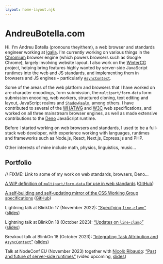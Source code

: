 ```yaml
---
layout: home-layout.njk
---
```


# AndreuBotella.com

Hi. I'm Andreu Botella (pronouns they/them), a web browser and standards
engineer working at [Igalia](https://igalia.com). I'm currently working on
various things in the [Chromium](https://www.chromium.org/Home) browser engine
(which powers browsers such as Google Chrome), largely involving website layout.
I also work on the [WinterCG](https://wintercg.org) project, helping bring
features highly wanted by server-side JavaScript runtimes into the web and JS
standards, and implementing them in browsers and JS engines – particularly
[`AsyncContext`](https://github.com/tc39/proposal-async-context).

Some of the areas of the web platform and browsers that I have worked on are
character encodings, form submission, the `multipart/form-data` form submission
encoding, web workers, structured cloning, text editing and layout, JavaScript
realms and [`ShadowRealm`](https://github.com/tc39/proposal-shadowrealm), among
others. I have contributed to several of the [WHATWG](https://whatwg.org) and
[W3C](https://w3.org) web specifications, and worked on all three mainstream
browser engines, as well as made extensive contributions to the
[Deno](https://deno.land) JavaScript runtime.

Before I started working on web browsers and standards, I used to be a
full-stack web developer, with experience working with languages, runtimes and
frameworks such as Node.js, React, Next.js, Express.js and PHP.

Other interests of mine include math, physics, linguistics, music...

## Portfolio

// FIXME: Link to some of my work on web standards, browsers, Deno...

[A WIP definition of `multipart/form-data` for use
in web standards](https://andreubotella.github.io/multipart-form-data)
([GitHub](https://github.com/andreubotella/multipart-form-data))

[A self-building and self-updating mirror of the CSS Working Group specifications](https://andreubotella.github.io/csswg-auto-build)
([GitHub](https://github.com/andreubotella/csswg-auto-build))

Lightning talk at BlinkOn 17 (November 2022):
[“Specifying `line-clamp`”](https://youtu.be/DWZ3BcDSpo0)
([slides](https://abotella.pages.igalia.com/blink-on-17-line-clamp/))

Lightning talk at BlinkOn 18 (October 2023):
[“Updates on `line-clamp`”](https://youtu.be/ycWhFbKSDEI?t=2310)
([slides](https://abotella.pages.igalia.com/line-clamp-2023/))

Breakout talk at BlinkOn 18 (October 2023):
[“Integrating Task Attribution and `AsyncContext`”](https://youtu.be/60-8DGUx1VY)
([slides](https://abotella.pages.igalia.com/async-context-integration/))

Talk at NodeConf EU (November 2023) together with
[Nicolò Ribaudo](https://nicr.dev/):
[“Past and future of server-side runtimes”](https://www.nodeconf.eu/andreu-botella-past-and-future-of-server-side-runtimes)
(video upcoming,
[slides](https://abotella.pages.igalia.com/past-and-future-of-server-side-runtimes))
